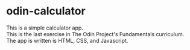 # odin-calculator
This is a simple calculator app.<br>
This is the last exercise in The Odin Project's Fundamentals curriculum.<br>
The app is written is HTML, CSS, and Javascript.<br>
